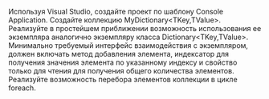 Используя Visual Studio, создайте проект по шаблону Console Application.
Создайте коллекцию MyDictionary<TKey,TValue>. Реализуйте в простейшем приближении
возможность использования ее экземпляра аналогично экземпляру класса Dictionary<TKey,TValue>.
Минимально требуемый интерфейс взаимодействия с экземпляром, должен включать метод
добавления элемента, индексатор для получения значения элемента по указанному индексу и свойство
только для чтения для получения общего количества элементов. Реализуйте возможность перебора
элементов коллекции в цикле foreach.